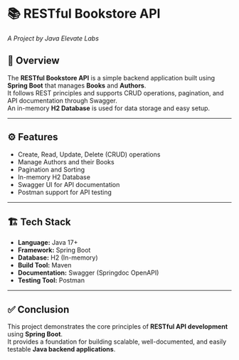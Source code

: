 # 📚 RESTful Bookstore API
_A Project by Java Elevate Labs_

## 🧠 Overview
The **RESTful Bookstore API** is a simple backend application built using **Spring Boot** that manages **Books** and **Authors**.  
It follows REST principles and supports CRUD operations, pagination, and API documentation through Swagger.  
An in-memory **H2 Database** is used for data storage and easy setup.

---

## ⚙️ Features
- Create, Read, Update, Delete (CRUD) operations  
- Manage Authors and their Books  
- Pagination and Sorting  
- In-memory H2 Database  
- Swagger UI for API documentation  
- Postman support for API testing  

---

## 🏗️ Tech Stack
- **Language:** Java 17+  
- **Framework:** Spring Boot  
- **Database:** H2 (In-memory)  
- **Build Tool:** Maven  
- **Documentation:** Swagger (Springdoc OpenAPI)  
- **Testing Tool:** Postman  

---

## ✅ Conclusion
This project demonstrates the core principles of **RESTful API development** using **Spring Boot**.  
It provides a foundation for building scalable, well-documented, and easily testable **Java backend applications**.

